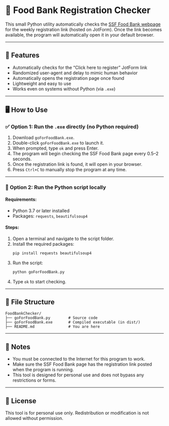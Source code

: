 # 🥫 Food Bank Registration Checker

This small Python utility automatically checks the [SSF Food Bank webpage](https://ssfinc.ca/food-bank) for the weekly registration link (hosted on JotForm). Once the link becomes available, the program will automatically open it in your default browser.

---

## 🚀 Features

- Automatically checks for the “Click here to register” JotForm link
- Randomized user-agent and delay to mimic human behavior
- Automatically opens the registration page once found
- Lightweight and easy to use
- Works even on systems without Python (via `.exe`)

---

## 🖥️ How to Use

### ✅ Option 1: Run the `.exe` directly (no Python required)

1. Download `goForFoodBank.exe`.
2. Double-click `goForFoodBank.exe` to launch it.
3. When prompted, type `ok` and press Enter.
4. The program will begin checking the SSF Food Bank page every 0.5–2 seconds.
5. Once the registration link is found, it will open in your browser.
6. Press `Ctrl+C` to manually stop the program at any time.

---

### 🐍 Option 2: Run the Python script locally

#### Requirements:
- Python 3.7 or later installed
- Packages: `requests`, `beautifulsoup4`

#### Steps:

1. Open a terminal and navigate to the script folder.
2. Install the required packages:
   ```bash
   pip install requests beautifulsoup4
   ```
3. Run the script:
   ```bash
   python goForFoodBank.py
   ```
4. Type `ok` to start checking.

---

## 📁 File Structure

```
FoodBankChecker/
├── goForFoodBank.py        # Source code
├── goForFoodBank.exe       # Compiled executable (in dist/)
├── README.md               # You are here
```

---

## 🛑 Notes

- You must be connected to the Internet for this program to work.
- Make sure the SSF Food Bank page has the registration link posted when the program is running.
- This tool is designed for personal use and does not bypass any restrictions or forms.

---

## 📄 License

This tool is for personal use only. Redistribution or modification is not allowed without permission.

